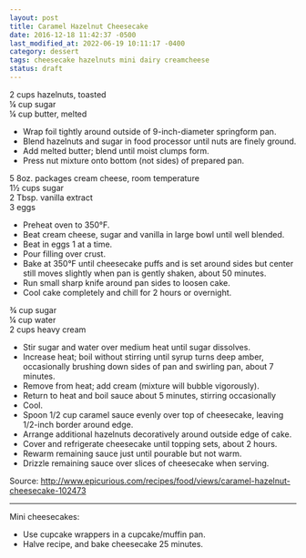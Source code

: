 ```yaml
---
layout: post
title: Caramel Hazelnut Cheesecake
date: 2016-12-18 11:42:37 -0500
last_modified_at: 2022-06-19 10:11:17 -0400
category: dessert
tags: cheesecake hazelnuts mini dairy creamcheese
status: draft
---
```

2 cups hazelnuts, toasted  
¼ cup sugar  
¼ cup butter, melted  

  * Wrap foil tightly around outside of 9-inch-diameter springform pan.
  * Blend hazelnuts and sugar in food processor until nuts are finely ground.
  * Add melted butter; blend until moist clumps form.
  * Press nut mixture onto bottom (not sides) of prepared pan.

5 8oz. packages cream cheese, room temperature  
1½ cups sugar  
2 Tbsp. vanilla extract  
3 eggs  

  * Preheat oven to 350°F.
  * Beat cream cheese, sugar and vanilla in large bowl until well blended.
  * Beat in eggs 1 at a time.
  * Pour filling over crust.
  * Bake at 350°F until cheesecake puffs and is set around sides but center still moves slightly when pan is gently shaken, about 50 minutes.
  * Run small sharp knife around pan sides to loosen cake.
  * Cool cake completely and chill for 2 hours or overnight.

¾ cup sugar  
¼ cup water  
2 cups heavy cream  

  * Stir sugar and water over medium heat until sugar dissolves.
  * Increase heat; boil without stirring until syrup turns deep amber, occasionally brushing down sides of pan and swirling pan, about 7 minutes.
  * Remove from heat; add cream (mixture will bubble vigorously).
  * Return to heat and boil sauce about 5 minutes, stirring occasionally
  * Cool.
  * Spoon 1/2 cup caramel sauce evenly over top of cheesecake, leaving 1/2-inch border around edge.
  * Arrange additional hazelnuts decoratively around outside edge of cake.
  * Cover and refrigerate cheesecake until topping sets, about 2 hours.
  * Rewarm remaining sauce just until pourable but not warm.
  * Drizzle remaining sauce over slices of cheesecake when serving.

Source: <http://www.epicurious.com/recipes/food/views/caramel-hazelnut-cheesecake-102473>

---
 
Mini cheesecakes:

  * Use cupcake wrappers in a cupcake/muffin pan.
  * Halve recipe, and bake cheesecake 25 minutes.

